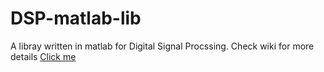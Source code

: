 # DSP-matlab-lib
A libray written in matlab for Digital Signal Procssing.
Check wiki for more details [Click me](https://github.com/dinhanhx/DSP-matlab-lib/wiki)
